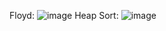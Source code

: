 Floyd: ![image](https://github.com/PranavRao30/4D-ADA-1BM22CS201/assets/153255083/3a651b6f-6ad8-40f3-bf5e-805bfd775530)
Heap Sort: ![image](https://github.com/PranavRao30/4D-ADA-1BM22CS201/assets/153255083/b1863792-3787-4a95-98ea-cee9afcf3bd8)
